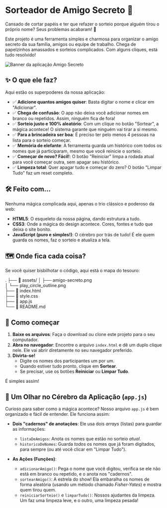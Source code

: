 # Sorteador de Amigo Secreto 🎁

Cansado de cortar papéis e ter que refazer o sorteio porque alguém tirou o próprio nome? Seus problemas acabaram! 🎉

Este projeto é uma ferramenta simples e charmosa para organizar o amigo secreto da sua família, amigos ou equipe de trabalho. Chega de papelzinhos amassados e sorteios complicados. Com alguns cliques, está tudo resolvido!

![Banner da aplicação Amigo Secreto](assets/amigo-secreto.png)

## ✨ O que ele faz?

Aqui estão os superpoderes da nossa aplicação:

-   ✅ **Adicione quantos amigos quiser**: Basta digitar o nome e clicar em "Adicionar".
-   ✅ **Chega de confusão**: O app não deixa você adicionar nomes em branco ou repetidos. Assim, ninguém fica de fora!
-   ✅ **Sorteio justo e 100% aleatório**: Com um clique no botão "Sortear", a mágica acontece! O sistema garante que ninguém vai tirar a si mesmo.
-   ✅ **Para a brincadeira ser boa**: É preciso ter pelo menos 4 pessoas na lista para o sorteio começar.
-   ✅ **Memória de elefante**: A ferramenta guarda um histórico com todos os nomes que já participaram, mesmo que você reinicie o sorteio.
-   ✅ **Começar de novo? Fácil!**: O botão "Reiniciar" limpa a rodada atual para você começar outra, sem apagar seu histórico.
-   ✅ **Limpeza total**: Quer apagar tudo e começar do zero? O botão "Limpar Tudo" faz um reset completo.

## 🛠️ Feito com...

Nenhuma mágica complicada aqui, apenas o trio clássico e poderoso da web:

-   **HTML5**: O esqueleto da nossa página, dando estrutura a tudo.
-   **CSS3**: Onde a mágica do design acontece. Cores, fontes e tudo que deixa o site bonito.
-   **JavaScript (puro e simples!)**: O cérebro por trás de tudo! É ele quem guarda os nomes, faz o sorteio e atualiza a tela.

## 🗺️ Onde fica cada coisa?

Se você quiser bisbilhotar o código, aqui está o mapa do tesouro:

.
├── 📁 assets/
│   ├── amigo-secreto.png     
│   └── play_circle_outline.png  
├── 📜 index.html               
├── 📜 style.css                
├── 📜 app.js                  
└── 📜 README.md                


## 🚀 Como começar

1.  **Baixe os arquivos**: Faça o download ou clone este projeto para o seu computador.
2.  **Abra no navegador**: Encontre o arquivo `index.html` e dê um duplo clique nele. Ele vai abrir diretamente no seu navegador preferido.
3.  **Divirta-se!**
    -   Digite os nomes dos participantes um por um.
    -   Quando estiver tudo pronto, clique em **Sortear**.
    -   Se precisar, use os botões **Reiniciar** ou **Limpar Tudo**.

É simples assim!

## 🧠 Um Olhar no Cérebro da Aplicação (`app.js`)

Curioso para saber como a mágica acontece? Nosso arquivo `app.js` é bem organizado e fácil de entender. Ele funciona assim:

-   **Dois "cadernos" de anotações**: Ele usa dois *arrays* (listas) para guardar as informações:
    -   `listaDeAmigos`: Anota os nomes que estão no sorteio *atual*.
    -   `historicoDeNomes`: Guarda *todos* os nomes que já foram digitados, para sempre (ou até você clicar em "Limpar Tudo").

-   **As Ações (Funções)**:
    -   `adicionarAmigo()`: Pega o nome que você digitou, verifica se ele não está em branco ou repetido, e o anota nos "cadernos".
    -   `sortearAmigo()`: A estrela do show! Ela embaralha os nomes de forma aleatória (usando um método chamado *Fisher-Yates*) e mostra quem tirou quem.
    -   `reiniciarSorteio()` e `limparTudo()`: Nossos ajudantes da limpeza. Um faz uma limpeza leve, e o outro, uma limpeza pesada!